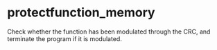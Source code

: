 # protectfunction_memory
Check whether the function has been modulated through the CRC, and terminate the program if it is modulated.
